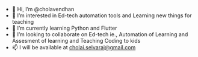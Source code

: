 - 👋 Hi, I’m @cholavendhan
- 👀 I’m interested in Ed-tech automation tools and Learning new things for teaching 
- 🌱 I’m currently learning Python and Flutter
- 💞️ I’m looking to collaborate on Ed-tech ie., Automation of Learning and Assesment of learning and Teaching Coding to kids
- 📫 I will be available at cholai.selvaraj@gmail.com

<!---
cholavendhan/cholavendhan is a ✨ special ✨ repository because its `README.md` (this file) appears on your GitHub profile.
You can click the Preview link to take a look at your changes.
--->
